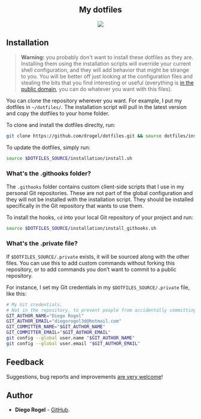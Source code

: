<h2 align="center">My dotfiles</h2>
<p align="center">
  <img src="https://i.imgur.com/bIYCrP4.png">
</p>

## Installation

> **Warning:** you probably don't want to install these dotfiles as they are. Installing them using the installation scripts will override your current shell configuration, and they will add behavior that might be strange to you. You will be better off just looking at the configuration files and stealing the bits that you find interesting or useful (everything is [in the public domain](./LICENSE.md), you can do whatever you want with this files).

You can clone the repository wherever you want. For example, I put my dotfiles in `~/dotfiles/`. The installation script will pull in the latest version and copy the dotfiles to your home folder.

To clone and install the dotfiles direclty, run:

```bash
git clone https://github.com/drogel/dotfiles.git && source dotfiles/installation/install.sh
```

To update the dotfiles, simply run:

```bash
source $DOTFILES_SOURCE/installation/install.sh
```

### What's the .githooks folder?

The `.githooks` folder contains custom client-side scripts that I use in my personal Git repositories. These are not part of the global configuration and they will not be installed with the installation script. They should be installed specifically in the Git repository that wants to use them.

To install the hooks, `cd` into your local Git repository of your project and run:

```bash
source $DOTFILES_SOURCE/installation/install_githooks.sh
```

### What's the .private file?

If `$DOTFILES_SOURCE/.private` exists, it will be sourced along with the other files. You can use this to add custom commands without forking this repository, or to add commands you don’t want to commit to a public repository.

For instance, I set my Git credentials in my `$DOTFILES_SOURCE/.private` file, like this:

```bash
# My Git credentials.
# Not in the repository, to prevent people from accidentally committing under my name.
GIT_AUTHOR_NAME="Diego Rogel"
GIT_AUTHOR_EMAIL="diegorogel3d@hotmail.com"
GIT_COMMITTER_NAME="$GIT_AUTHOR_NAME"
GIT_COMMITTER_EMAIL="$GIT_AUTHOR_EMAIL"
git config --global user.name "$GIT_AUTHOR_NAME"
git config --global user.email "$GIT_AUTHOR_EMAIL"
```

## Feedback

Suggestions, bug reports and improvements [are very welcome](https://github.com/drogel/dotfiles/issues)!

## Author

- **Diego Rogel** - [GitHub](https://github.com/drogel).

